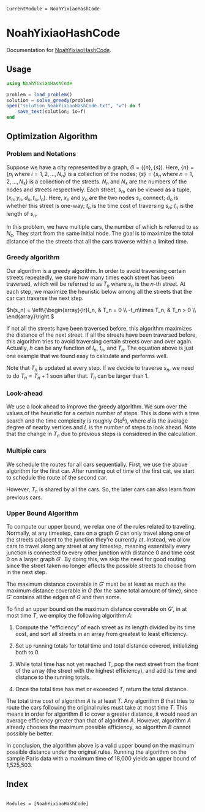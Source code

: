 ```@meta
CurrentModule = NoahYixiaoHashCode
```

# NoahYixiaoHashCode

Documentation for [NoahYixiaoHashCode](https://github.com/nmorale5/NoahYixiaoHashCode.jl).

## Usage

```julia
using NoahYixiaoHashCode

problem = load_problem()
solution = solve_greedy(problem)
open("solution_NoahYixiaoHashCode.txt", "w") do f
    save_text(solution; io=f)
end
```

## Optimization Algorithm

### Problem and Notations

Suppose we have a city represented by a graph, $G = (\{n\}, \{s\})$.
Here, $\{n\} = \{n_i \;\mathrm{where}\; i = 1, 2, \dots, N_n\}$ is a collection of the nodes;
$\{s\} = \{s_n \;\mathrm{where}\; n = 1, 2, \dots, N_s\}$ is a collection of the streets.
$N_n$ and $N_s$ are the numbers of the nodes and streets respectively.
Each street, $s_n$, can be viewed as a tuple, $(x_n, y_n, d_n, t_n, l_n)$. Here,
$x_n$ and $y_n$ are the two nodes $s_n$ connect;
$d_n$ is whether this street is one-way;
$t_n$ is the time cost of traversing $s_n$;
$l_n$ is the length of $s_n$.

In this problem, we have multiple cars, the number of which is referred to as $N_c$,
They start from the same initial node. The goal is to maximize the total distance
of the the streets that all the cars traverse within a limited time.


### Greedy algorithm

Our algorithm is a greedy algorithm.
In order to avoid traversing certain streets repeatedly, we store how many
times each street has been traversed, which will be referred to as
$T_n$ where $s_n$ is the $n$-th street.
At each step, we maximize the heuristic below among all the streets that
the car can traverse the next step.

$h(s_n)
= \left\{\begin{array}{lr}l_n, &  T_n = 0 \\
-t_n\times T_n, & T_n > 0 \\
\end{array}\right.$

If not all the streets have been traversed before, this algorithm maximizes
the distance of the next street.
If all the streets have been traversed before, this algorithm tries to
avoid traversing certain streets over and over again.
Actually, $h$ can be any function of $l_n$, $t_n$, and $T_n$.
The equation above is just one example that we found easy to calculate
and performs well.

Note that $T_n$ is updated at every step. If we decide to traverse $s_n$,
we need to do $T_n = T_n + 1$ soon after that. $T_n$ can be larger than $1$.

### Look-ahead

We use a look ahead to improve the greedy algorithm. We sum over the values
of the heuristic for a certain number of steps. This is done
with a tree search and the time complexity is
roughly $O(d^L)$, where $d$ is the average degree of nearby vertices
and $L$ is the number of steps to look ahead.
Note that the change in $T_n$ due to previous steps is considered in
the calculation.

### Multiple cars

We schedule the routes for all cars sequentially.
First, we use the above algorithm for the first car. After running out
of time of the first cat, we start to schedule the route of the second car.

However, $T_n$ is shared by all the cars. So, the later cars can also learn
from previous cars.

### Upper Bound Algorithm

To compute our upper bound, we relax one of the rules related to traveling.
Normally, at any timestep, cars on a graph $G$ can only travel along one of the
streets adjacent to the junction they're currently at.  Instead, we allow cars
to travel along any street at any timestep, meaning essentially every junction
is connected to every other junction with distance 0 and time cost 0 on a
larger graph $G'$.  By doing this, we skip the need for good routing since the
street taken no longer affects the possible streets to choose from in the next
step.

The maximum distance coverable in $G'$ must be at least as much as the maximum
distance coverable in $G$ (for the same total amount of time), since $G'$
contains all the edges of $G$ and then some.

To find an upper bound on the maximum distance coverable on $G'$, in at most
time $T$, we employ the following algorithm $A$:

1. Compute the "efficiency" of each street as its length divided by its time
   cost, and sort all streets in an array from greatest to least efficiency.

2. Set up running totals for total time and total distance covered,
   initializing both to 0.

3. While total time has not yet reached $T$, pop the next street from the front
   of the array (the street with the highest efficiency), and add its time and
   distance to the running totals.

4. Once the total time has met or exceeded $T$, return the total distance.

The total time cost of algorithm $A$ is at least $T$. Any algorithm $B$ that
tries to route the cars following the original rules must take at most time
$T$. This means in order for algorithm $B$ to cover a greater distance, it
would need an average efficiency greater than that of algorithm $A$. However,
algorithm $A$ already chooses the maximum possible efficiency, so algorithm $B$
cannot possibly be better.

In conclusion, the algorithm above is a valid upper bound on the maximum
possible distance under the original rules. Running the algorithm on the sample
Paris data with a maximum time of 18,000 yields an upper bound of 1,525,503.


## Index

```@index
```

```@autodocs
Modules = [NoahYixiaoHashCode]
```
